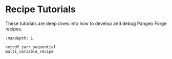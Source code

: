 # Recipe Tutorials

These tutorials are deep dives into how to develop and debug Pangeo Forge recipes.

```{toctree}
:maxdepth: 1

netcdf_zarr_sequential
multi_variable_recipe
```
